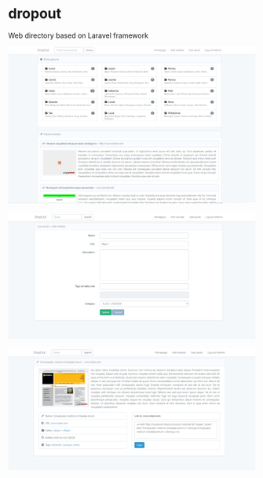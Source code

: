 # dropout
Web directory based on Laravel framework

![My image](https://github.com/erte12/dropout/blob/master/public/preview/dropout1.png?raw=true)
<br><br>
![My image](https://github.com/erte12/dropout/blob/master/public/preview/dropout2.png?raw=true)
<br><br>
![My image](https://github.com/erte12/dropout/blob/master/public/preview/dropout3.png?raw=true)
